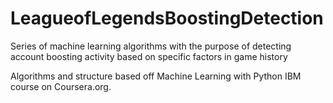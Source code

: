 # LeagueofLegendsBoostingDetection
Series of machine learning algorithms with the purpose of detecting account boosting activity based on specific factors in game history

Algorithms and structure based off Machine Learning with Python IBM course on Coursera.org.

